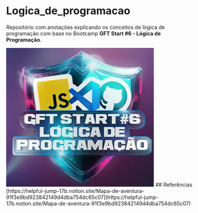 # Logica_de_programacao
Repositório com anotações explicando os conceitos de lógica de programação com base no Bootcamp **GFT Start #6 - Lógica de Programação**.

<img src="https://github.com/WenFra005/Logica_de_programacao/blob/main/imagens/Logo%20-%20bootcamp%20logica%20de%20programa%C3%A7%C3%A3o2.png" alt="bootcamp logo" width= "400"/>
## Referências
[https://helpful-jump-17b.notion.site/Mapa-de-aventura-91f3e9bd923842149d4dba754dc65c07](https://helpful-jump-17b.notion.site/Mapa-de-aventura-91f3e9bd923842149d4dba754dc65c07)
